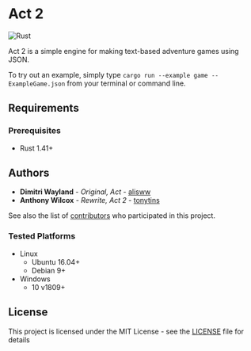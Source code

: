 # Act 2

![Rust](https://github.com/tonytins/act2/workflows/Rust/badge.svg)

Act 2 is a simple engine for making text-based adventure games using JSON.

To try out an example, simply type ``cargo run --example game -- ExampleGame.json`` from your terminal or command line.

## Requirements

### Prerequisites

- Rust 1.41+

## Authors

- **Dimitri Wayland** - *Original, Act* - [alisww](https://github.com/alisww/)
- **Anthony Wilcox** - *Rewrite, Act 2* - [tonytins](https://github.com/tonytins)

See also the list of [contributors](https://github.com/tonytins/act2/contributors) who participated in this project.

### Tested Platforms

- Linux
  - Ubuntu 16.04+
  - Debian 9+
- Windows
  - 10 v1809+

## License

This project is licensed under the MIT License - see the [LICENSE](LICENSE) file for details
